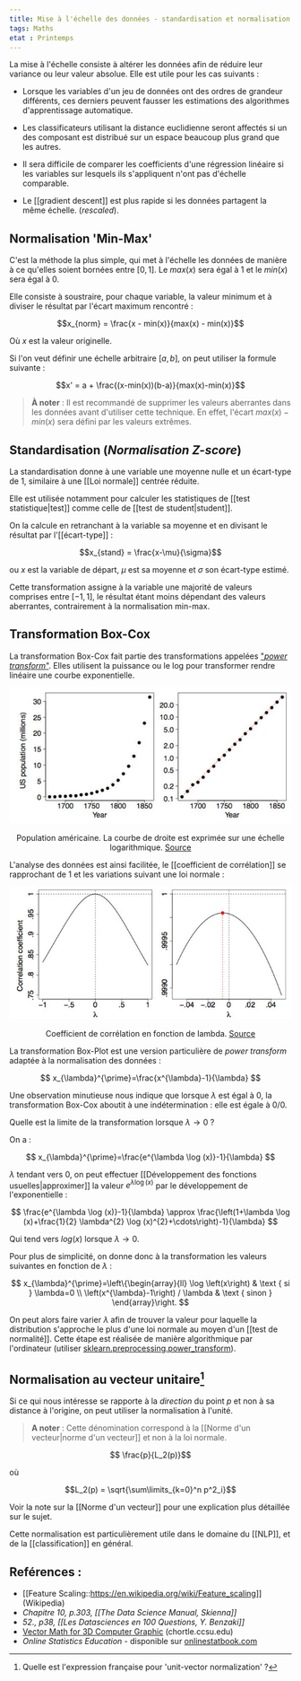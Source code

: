 ```yaml
---
title: Mise à l'échelle des données - standardisation et normalisation
tags: Maths
etat : Printemps
---
```


La mise à l'échelle consiste à altérer les données afin de réduire leur variance ou leur valeur absolue. Elle est utile pour les cas suivants :

- Lorsque les variables d'un jeu de données ont des ordres de grandeur différents, ces derniers peuvent fausser les estimations des algorithmes d'apprentissage automatique.

- Les classificateurs utilisant la distance euclidienne seront affectés si un des composant est distribué sur un espace beaucoup plus grand que les autres. 

- Il sera difficile de comparer les coefficients d'une régression linéaire si les variables sur lesquels ils s'appliquent n'ont pas d'échelle comparable. 

- Le [[gradient descent]] est plus rapide si les données partagent la même échelle. (*rescaled*).

## Normalisation 'Min-Max'

C'est la méthode la plus simple, qui met à l'échelle les données de manière à ce qu'elles soient bornées entre $[0, 1]$. Le $max(x)$ sera égal à 1 et le $min(x)$ sera égal à 0.

Elle consiste à soustraire, pour chaque variable, la valeur minimum et à diviser le résultat par l'écart maximum rencontré :

$$x_{norm} = \frac{x - min(x)}{max(x) - min(x)}$$

Où $x$ est la valeur originelle. 

Si l'on veut définir une échelle arbitraire $[a,b]$, on peut utiliser la formule suivante :

$$x' = a + \frac{(x-min(x))(b-a)}{max(x)-min(x)}$$

> **À noter** :  Il est recommandé de supprimer les valeurs aberrantes dans les données avant d'utiliser cette technique. En effet, l'écart $max(x) - min(x)$ sera défini par les valeurs extrêmes.

## Standardisation (*Normalisation Z-score*)
La standardisation donne à une variable une moyenne nulle et un écart-type de 1, similaire à une [[Loi normale]] centrée réduite. 

Elle est utilisée notamment pour calculer les statistiques de [[test statistique\|test]] comme celle de [[test de student\|student]].

On la calcule en retranchant à la variable sa moyenne et en divisant le résultat par l'[[écart-type]] :

$$x_{stand} = \frac{x-\mu}{\sigma}$$

ou $x$ est la variable de départ, $\mu$ est sa moyenne et $\sigma$ son écart-type estimé.

Cette transformation assigne à la variable une majorité de valeurs comprises entre $[-1, 1]$, le résultat étant moins dépendant des valeurs aberrantes, contrairement à la normalisation min-max.


## Transformation Box-Cox

La transformation Box-Cox fait partie des transformations appelées ["*power transform*"](http://onlinestatbook.com/2/transformations/tukey.html). Elles utilisent la puissance ou le log pour transformer rendre linéaire une courbe exponentielle. 

![log-transform](/assets/img/log_transform.png#center)
<div align="center">
	<p>
	Population américaine. La courbe de droite est exprimée sur une échelle logarithmique. <a href="http://onlinestatbook.com/2/transformations/tukey.html"> Source </a>
</p>
</div>

L'analyse des données est ainsi facilitée, le [[coefficient de corrélation]] se rapprochant de 1 et les variations suivant une loi normale :

![](/assets/img/transform_corr.png#center)

<div align="center">
	<p>
	Coefficient de corrélation en fonction de lambda.	
	<a href="http://onlinestatbook.com/2/transformations/tukey.html"> Source </a>
</p>
</div>

La transformation Box-Plot est une version particulière de *power transform* adaptée à la normalisation des données :

$$
x_{\lambda}^{\prime}=\frac{x^{\lambda}-1}{\lambda}
$$

Une observation minutieuse nous indique que lorsque $\lambda$ est égal à $0$, la transformation Box-Cox aboutit à une indétermination : elle est égale à 0/0.

Quelle est la limite de la transformation lorsque  $\lambda \rightarrow 0$ ?

On a :

$$
x_{\lambda}^{\prime}=\frac{e^{\lambda \log (x)}-1}{\lambda}
$$

$\lambda$ tendant vers $0$, on peut effectuer [[Développement des fonctions usuelles\|approximer]] la valeur $e^{\lambda \log (x)}$ par le développement de l'exponentielle :

$$
\frac{e^{\lambda \log (x)}-1}{\lambda} \approx \frac{\left(1+\lambda \log (x)+\frac{1}{2} \lambda^{2} \log (x)^{2}+\cdots\right)-1}{\lambda}
$$

Qui tend vers $log(x)$ lorsque $\lambda \rightarrow 0$.

Pour plus de simplicité, on donne donc à la transformation les valeurs suivantes en fonction de $\lambda$ :

$$
x_{\lambda}^{\prime}=\left\{\begin{array}{ll}
\log \left(x\right) & \text { si } \lambda=0 \\
\left(x^{\lambda}-1\right) / \lambda & \text { sinon }
\end{array}\right.
$$

On peut alors faire varier $\lambda$ afin de trouver la valeur pour laquelle la distribution s'approche le plus d'une loi normale au moyen d'un [[test de normalité]]. Cette étape est réalisée de manière algorithmique par l'ordinateur (utiliser [sklearn.preprocessing.power_transform](https://scikit-learn.org/stable/modules/generated/sklearn.preprocessing.power_transform.html?highlight=box%20cox)).


## Normalisation au vecteur unitaire[^1]

Si ce qui nous intéresse se rapporte à la *direction* du point $p$ et non à sa distance à l'origine, on peut utiliser la normalisation à l'unité.

> **A noter** : Cette dénomination correspond à la [[Norme d'un vecteur\|norme d'un vecteur]] et non à la loi normale.

$$ \frac{p}{L_2(p)}$$

où

$$L_2(p) = \sqrt{\sum\limits_{k=0}^n p^2_i}$$

Voir la note sur la [[Norme d'un vecteur]] pour une explication plus détaillée sur le sujet.

Cette normalisation est particulièrement utile dans le domaine du [[NLP]], et de la [[classification]] en général.

[^1]: Quelle est l'expression française pour 'unit-vector normalization' ?


## Reférences :

- [[Feature Scaling::https://en.wikipedia.org/wiki/Feature_scaling]] (Wikipedia)
- *Chapitre 10, p.303, [[The Data Science Manual, Skienna]]*
- *52., p38, [[Les Datasciences en 100 Questions, Y. Benzaki]]*
- [Vector Math for 3D Computer Graphic](https://chortle.ccsu.edu/VectorLessons/vectorIndex.html#07) (chortle.ccsu.edu)
- *Online Statistics Education* - disponible sur [onlinestatbook.com](http://onlinestatbook.com/2/transformations/box-cox.html)